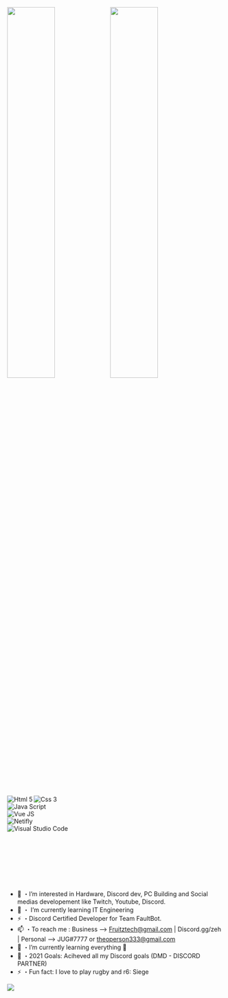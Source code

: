 <img  width="47%" src="https://github-readme-stats.vercel.app/api?username=JUGUK&show_icons=true&theme=tokyonight" />
<img align="left" width="47%" src="https://github-readme-stats.vercel.app/api/top-langs/?username=tomanagle&layout=compact" />
<img alt="Html 5" align="left" src="https://img.shields.io/badge/html5-%23E34F26.svg?style=for-the-badge&logo=html5&logoColor=white" />
<br>
<img alt="Css 3" align="left" src="https://img.shields.io/badge/css3-%231572B6.svg?style=for-the-badge&logo=css3&logoColor=white" />
<br><img alt="Java Script" align="left" src="https://img.shields.io/badge/javascript-%23323330.svg?style=for-the-badge&logo=javascript&logoColor=%23F7DF1E" />
<br>
<img alt="Vue JS" align="left" src="https://img.shields.io/badge/vuejs-%2335495e.svg?style=for-the-badge&logo=vuedotjs&logoColor=%234FC08D" />
<br>
<img alt="Netifly" align="left" src="https://img.shields.io/badge/netlify-%23000000.svg?style=for-the-badge&logo=netlify&logoColor=#00C7B7" />
<br>
<img alt="Visual Studio Code" align="left" src="https://img.shields.io/badge/Visual%20Studio%20Code-0078d7.svg?style=for-the-badge&logo=visual-studio-code&logoColor=white" />
<br>
<br>
<br>
<br>
<br>
<br>
<br>




<br>


- 👀 ・I’m interested in Hardware, Discord dev, PC Building and Social medias developement like Twitch, Youtube, Discord.
- 🌱 ・ I’m currently learning IT Engineering
- ⚡ ・Discord Certified Developer for Team FaultBot.
- 📫 ・To reach me : Business --> Fruitztech@gmail.com | Discord.gg/zeh | Personal --> JUG#7777 or theoperson333@gmail.com 
- 🌱 ・I’m currently learning everything 🤣
- 🥅 ・2021 Goals: Aciheved all my Discord goals (DMD - DISCORD PARTNER)
- ⚡ ・Fun fact: I love to play rugby and r6: Siege


![](https://developers.giphy.com/branch/master/static/api-c99e353f761d318322c853c03ebcf21b.gif)

